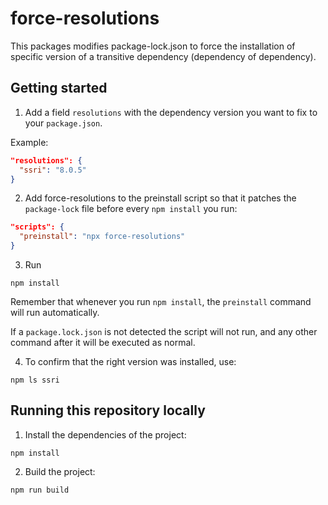# force-resolutions

This packages modifies package-lock.json to force the installation of specific version of a transitive dependency (dependency of dependency).

## Getting started

1. Add a field `resolutions` with the dependency version you want to fix to your `package.json`.

Example:

```json
"resolutions": {
  "ssri": "8.0.5"
}
```

2. Add force-resolutions to the preinstall script so that it patches the `package-lock` file before every `npm install` you run:

```json
"scripts": {
  "preinstall": "npx force-resolutions"
}
```

3. Run

```
npm install
```

Remember that whenever you run `npm install`, the `preinstall` command will run automatically.

If a `package.lock.json` is not detected the script will not run, and any other command after it will be executed as normal.

4. To confirm that the right version was installed, use:

```
npm ls ssri
```


## Running this repository locally

1. Install the dependencies of the project:

```
npm install
```

2. Build the project:

```
npm run build
```
